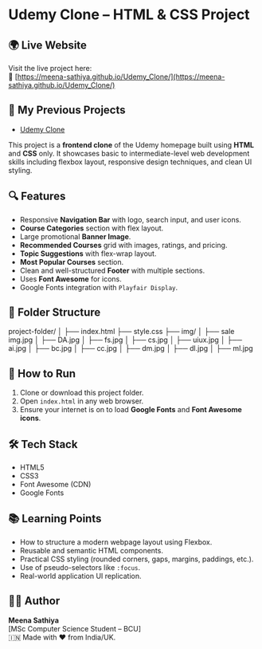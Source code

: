 
# Udemy Clone – HTML & CSS Project
## 🌍 Live Website

Visit the live project here:  
🔗 [https://meena-sathiya.github.io/Udemy_Clone/](https://meena-sathiya.github.io/Udemy_Clone/)


## 🔗 My Previous Projects

- [Udemy Clone](https://meena-sathiya.github.io/Udemy_Clone/)

  

This project is a **frontend clone** of the Udemy homepage built using **HTML** and **CSS** only. It showcases basic to intermediate-level web development skills including flexbox layout, responsive design techniques, and clean UI styling.

## 🔍 Features

- Responsive **Navigation Bar** with logo, search input, and user icons.
- **Course Categories** section with flex layout.
- Large promotional **Banner Image**.
- **Recommended Courses** grid with images, ratings, and pricing.
- **Topic Suggestions** with flex-wrap layout.
- **Most Popular Courses** section.
- Clean and well-structured **Footer** with multiple sections.
- Uses **Font Awesome** for icons.
- Google Fonts integration with `Playfair Display`.

## 📁 Folder Structure
project-folder/
│
├── index.html
├── style.css
├── img/
│ ├── sale img.jpg
│ ├── DA.jpg
│ ├── fs.jpg
│ ├── cs.jpg
│ ├── uiux.jpg
│ ├── ai.jpg
│ ├── bc.jpg
│ ├── cc.jpg
│ ├── dm.jpg
│ ├── dl.jpg
│ ├── ml.jpg


## 🚀 How to Run

1. Clone or download this project folder.
2. Open `index.html` in any web browser.
3. Ensure your internet is on to load **Google Fonts** and **Font Awesome icons**.

## 🛠️ Tech Stack

- HTML5
- CSS3
- Font Awesome (CDN)
- Google Fonts


## 📚 Learning Points

- How to structure a modern webpage layout using Flexbox.
- Reusable and semantic HTML components.
- Practical CSS styling (rounded corners, gaps, margins, paddings, etc.).
- Use of pseudo-selectors like `:focus`.
- Real-world application UI replication.

## 🙋‍♀️ Author

**Meena Sathiya**  
[MSc Computer Science Student – BCU]  
🇮🇳 Made with ❤️ from India/UK.




